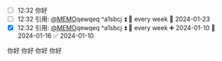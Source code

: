



- [ ] 12:32 你好
- [ ] 12:32 引用: [@MEMO](202401101232005)qewqeq ^a1sbcj ⏫ 🔁 every week 📅 2024-01-23
- [x] 12:32 引用: [@MEMO](202401101232005)qewqeq ^a1sbcj ⏫ 🔁 every week ➕ 2024-01-10 📅 2024-01-16 ✅ 2024-01-10

你好
你好
你好
你好